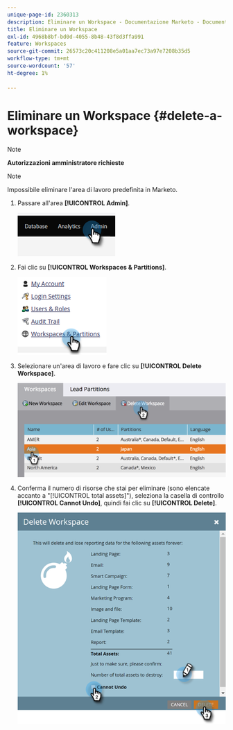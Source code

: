 ```yaml
---
unique-page-id: 2360313
description: Eliminare un Workspace - Documentazione Marketo - Documentazione del prodotto
title: Eliminare un Workspace
exl-id: 4968b8bf-bd0d-4055-8b48-43f8d3ffa991
feature: Workspaces
source-git-commit: 26573c20c411208e5a01aa7ec73a97e7208b35d5
workflow-type: tm+mt
source-wordcount: '57'
ht-degree: 1%

---
```


# Eliminare un Workspace {#delete-a-workspace}

>[!NOTE]
>
>**Autorizzazioni amministratore richieste**

>[!NOTE]
>
>Impossibile eliminare l&#39;area di lavoro predefinita in Marketo.

1. Passare all&#39;area **[!UICONTROL Admin]**.

   ![](assets/delete-a-workspace-1.png)

1. Fai clic su **[!UICONTROL Workspaces & Partitions]**.

   ![](assets/delete-a-workspace-2.png)

1. Selezionare un&#39;area di lavoro e fare clic su **[!UICONTROL Delete Workspace]**.

   ![](assets/delete-a-workspace-3.png)

1. Conferma il numero di risorse che stai per eliminare (sono elencate accanto a &quot;[!UICONTROL total assets]&quot;), seleziona la casella di controllo **[!UICONTROL Cannot Undo]**, quindi fai clic su **[!UICONTROL Delete]**.

   ![](assets/delete-a-workspace-4.png)
